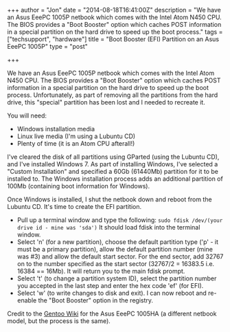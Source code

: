 +++
author = "Jon"
date = "2014-08-18T16:41:00Z"
description = "We have an Asus EeePC 1005P netbook which comes with the Intel Atom N450 CPU. The BIOS provides a \"Boot Booster\" option which caches POST information in a special partition on the hard drive to speed up the boot process."
tags = ["techsupport", "hardware"]
title = "Boot Booster (EFI) Partition on an Asus EeePC 1005P"
type = "post"

+++

We have an Asus EeePC 1005P netbook which comes with the Intel Atom N450 CPU. The BIOS provides a "Boot Booster" option which caches POST information in a special partition on the hard drive to speed up the boot process.
Unfortunately, as part of removing all the partitions from the hard drive, this "special" partition has been lost and I needed to recreate it.

You will need:

+ Windows installation media
+ Linux live media (I'm using a Lubuntu CD)
+ Plenty of time (it is an Atom CPU afterall!)

I've cleared the disk of all partitions using GParted (using the Lubuntu CD), and I've installed Windows 7. As part of installing Windows, I've selected a "Custom Installation" and specified a 60Gb (61440Mb) partition for it to be installed to. The Windows installation process adds an additional partition of 100Mb (containing boot information for Windows).

Once Windows is installed, I shut the netbook down and reboot from the Lubuntu CD. It's time to create the EFI partition.

+ Pull up a terminal window and type the following: `sudo fdisk /dev/(your drive id - mine was 'sda')` It should load fdisk into the terminal window.
+ Select 'n' (for a new partition), choose the default partition type ('p' - it must be a primary partition), allow the default partition number (mine was #3) and allow the default start sector. For the end sector, add 32767 on to the number specified as the start sector (32767/2 = 16383.5 i.e. 16384 == 16Mb). It will return you to the main fdisk prompt.
+ Select 't' (to change a partition system ID), select the partition number you accepted in the last step and enter the hex code 'ef' (for EFI).
+ Select 'w' (to write changes to disk and exit).
I can now reboot and re-enable the "Boot Booster" option in the registry.

Credit to the [Gentoo Wiki](http://wiki.gentoo.org/wiki/Asus_Eee_PC_1005HA) for the Asus EeePC 1005HA (a different netbook model, but the process is the same).
